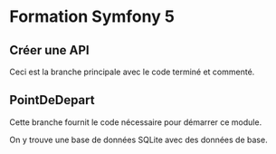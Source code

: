 # Formation Symfony 5

## Créer une API
Ceci est la branche principale avec le code terminé et commenté.

## PointDeDepart

Cette branche fournit le code nécessaire pour démarrer ce module.

On y trouve une base de données SQLite avec des données de base.

